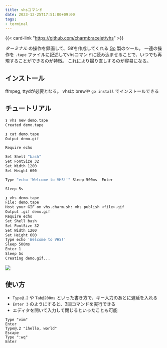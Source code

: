 ```yaml
---
title: vhsコマンド
date: 2023-12-25T17:51:00+09:00
tags:
- terminal
---
```


{{< card-link "https://github.com/charmbracelet/vhs" >}}

*ターミナル* の操作を録画して、Gifを作成してくれる [Go](note/Go.md) 製のツール。
一連の操作を `.tape` ファイルに記述してvhsコマンドに読み込ませることで、いつでも再現することができるのが特徴。
これにより撮り直しするのが容易になる。

## インストール

ffmpeg, ttydが必要となる。
vhsは brewや `go install` でインストールできる

## チュートリアル

````sh
❯ vhs new demo.tape
Created demo.tape

❯ cat demo.tape
Output demo.gif

Require echo

Set Shell "bash"
Set FontSize 32
Set Width 1200
Set Height 600

Type "echo 'Welcome to VHS!'" Sleep 500ms  Enter

Sleep 5s

❯ vhs demo.tape
File: demo.tape
Host your GIF on vhs.charm.sh: vhs publish <file>.gif
Output .gif demo.gif
Require echo
Set Shell bash
Set FontSize 32
Set Width 1200
Set Height 600
Type echo 'Welcome to VHS!'
Sleep 500ms
Enter 1
Sleep 5s
Creating demo.gif...

````

![](note/20231225180236.gif)

## 使い方

* `Type@.2` や `Tab@200ms` といった書き方で、キー入力のあとに遅延を入れる
* `Enter 3` のようにすると、3回コマンドを実行できる
* エディタを開いて入力して閉じるといったことも可能

````shell
Type "vim"
Enter
Type@.2 "ihello, world"
Escape
Type ":wq"
Enter
````
